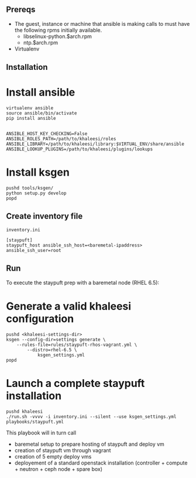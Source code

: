Prereqs
-------

* The guest, instance or machine that ansible is making calls to must have the following rpms initially available.
    - libselinux-python.$arch.rpm
    - ntp.$arch.rpm
* Virtualenv

Installation
------------

Install ansible
===============

    virtualenv ansible
    source ansible/bin/activate
    pip install ansible


    ANSIBLE_HOST_KEY_CHECKING=False
    ANSIBLE_ROLES_PATH=/path/to/khaleesi/roles
    ANSIBLE_LIBRARY=/path/to/khaleesi/library:$VIRTUAL_ENV/share/ansible
    ANSIBLE_LOOKUP_PLUGINS=/path/to/khaleesi/plugins/lookups


Install ksgen
=============

    pushd tools/ksgen/
    python setup.py develop
    popd


Create inventory file
--------------------

    inventory.ini

    [staypuft]
    staypuft_host ansible_ssh_host=<baremetal-ipaddress> ansible_ssh_user=root

Run
---

To execute the staypuft prep with a baremetal node (RHEL 6.5):

Generate a valid khaleesi configuration
=======================================

    pushd <khaleesi-settings-dir>
    ksgen --config-dir=settings generate \
        --rules-file=rules/staypuft-rhos-vagrant.yml \
            --distro=rhel-6.5 \
                ksgen_settings.yml
    popd

Launch a complete staypuft installation
=======================================

    pushd khaleesi
    ./run.sh -vvvv -i inventory.ini --silent --use ksgen_settings.yml playbooks/staypuft.yml


This playbook will in turn call

- baremetal setup to prepare hosting of staypuft and deploy vm
- creation of staypuft vm through vagrant
- creation of 5 empty deploy vms
- deployement of a standard openstack installation (controller + compute + neutron + ceph node + spare box)


